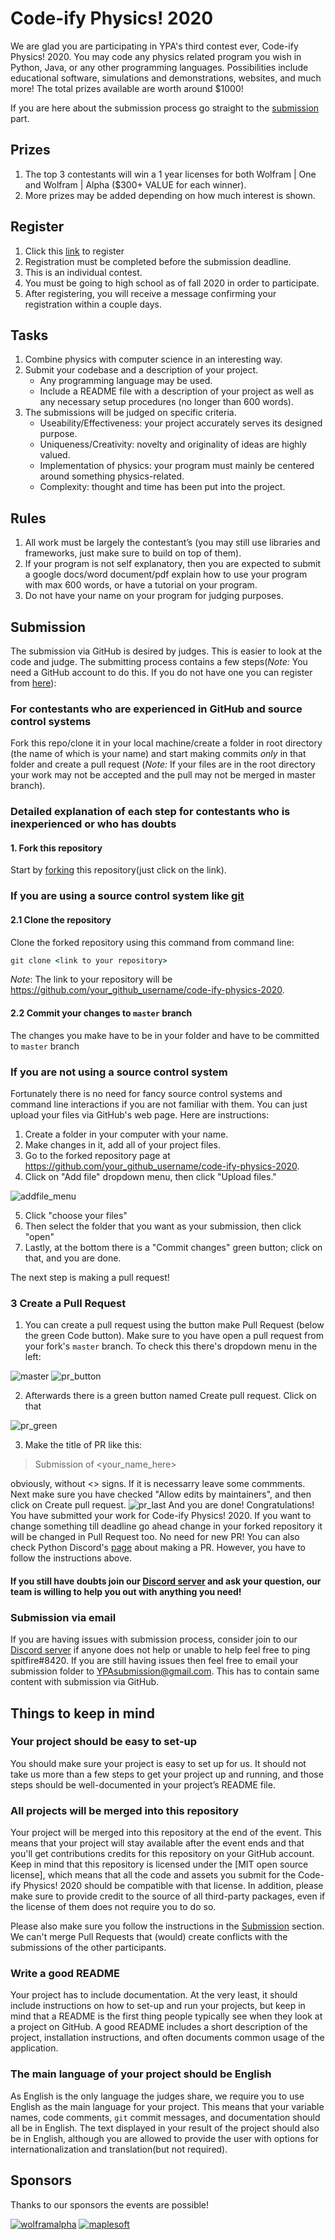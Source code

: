 # Code-ify Physics! 2020

We are glad you are participating in YPA's third contest ever, Code-ify Physics! 2020. You may code any physics related program you wish in Python, Java, or any other programming languages. Possibilities include educational software, simulations and demonstrations, websites, and much more! The total prizes available are worth around \$1000!

If you are here about the submission process go straight to the [submission](#submission) part.

## Prizes

1. The top 3 contestants will win a 1 year licenses for both Wolfram | One and Wolfram | Alpha (\$300+ VALUE for each winner).
2. More prizes may be added depending on how much interest is shown.

## Register

1. Click this [link](1) to register
2. Registration must be completed before the submission deadline.
3. This is an individual contest.
4. You must be going to high school as of fall 2020 in order to participate.
5. After registering, you will receive a message confirming your registration within a couple days.

## Tasks

1. Combine physics with computer science in an interesting way.
2. Submit your codebase and a description of your project.
   - Any programming language may be used.
   - Include a README file with a description of your project as well as any necessary setup procedures (no longer than 600 words).
3. The submissions will be judged on specific criteria.
   - Useability/Effectiveness: your project accurately serves its designed purpose.
   - Uniqueness/Creativity: novelty and originality of ideas are highly valued.
   - Implementation of physics: your program must mainly be centered around something physics-related.
   - Complexity: thought and time has been put into the project.

## Rules

1. All work must be largely the contestant’s (you may still use libraries and frameworks, just make sure to build on top of them).
2. If your program is not self explanatory, then you are expected to submit a google docs/word document/pdf explain how to use your program with max 600 words, or have a tutorial on your program.
3. Do not have your name on your program for judging purposes.

## Submission

The submission via GitHub is desired by judges. This is easier to look at the code and judge. The submitting process contains a few steps(_Note:_ You need a GitHub account to do this. If you do not have one you can register from [here][2]):

### For contestants who are experienced in GitHub and source control systems

Fork this repo/clone it in your local machine/create a folder in root directory (the name of which is your name) and start making commits _only_ in that folder and create a pull request (_Note:_ If your files are in the root directory your work may not be accepted and the pull may not be merged in master branch).

### Detailed explanation of each step for contestants who is inexperienced or who has doubts

#### 1. Fork this repository

Start by [forking][3] this repository(just click on the link).

### If you are using a source control system like [git][4]

#### 2.1 Clone the repository

Clone the forked repository using this command from command line:

```cmd
git clone <link to your repository>
```

_Note_: The link to your repository will be https://github.com/your_github_username/code-ify-physics-2020.

#### 2.2 Commit your changes to `master` branch

The changes you make have to be in your folder and have to be committed to `master` branch

### If you are not using a source control system

Fortunately there is no need for fancy source control systems and command line interactions if you are not familiar with them. You can just upload your files via GitHub's web page. Here are instructions:

1. Create a folder in your computer with your name.
2. Make changes in it, add all of your project files.
3. Go to the forked repository page at <https://github.com/your_github_username/code-ify-physics-2020>.
4. Click on "Add file" dropdown menu, then click "Upload files."

![addfile_menu](images/upload_file_dropdown.png)

5. Click "choose your files"
6. Then select the folder that you want as your submission, then click "open"
7. Lastly, at the bottom there is a "Commit changes" green button; click on that, and you are done.

The next step is making a pull request!

### 3 Create a Pull Request

1. You can create a pull request using the button make Pull Request (below the green Code button). Make sure to you have open a pull request from your fork's `master` branch. To check this there's dropdown menu in the left:

![master](images/how_to_check_master.png)
![pr_button](images/pr_button.png)

2. Afterwards there is a green button named Create pull request. Click on that

![pr_green](images/pr_green_button.png)

3. Make the title of PR like this:

> Submission of <your_name_here>

obviously, without <> signs. If it is necessarry leave some commments. Next make sure you have checked "Allow edits by maintainers", and then click on Create pull request.
![pr_last](images/pr_last_button.png)
And you are done! Congratulations! You have submitted your work for Code-ify Physics! 2020. If you want to change something till deadline go ahead change in your forked repository it will be changed in Pull Request too. No need for new PR!
You can also check Python Discord's [page](https://pythondiscord.com/pages/code-jams/pull-request/) about making a PR. However, you have to follow the instructions above.

#### If you still have doubts join our [Discord server][5] and ask your question, our team is willing to help you out with anything you need!

### Submission via email

If you are having issues with submission process, consider join to our [Discord server][5] if anyone does not help or unable to help feel free to ping spitfire#8420. If you are still having issues then feel free to email your submission folder to YPAsubmission@gmail.com. This has to contain same content with submission via GitHub.

## Things to keep in mind

### Your project should be easy to set-up

You should make sure your project is easy to set up for us. It should not take us more than a few steps to get your project up and running, and those steps should be well-documented in your project’s README file.

### All projects will be merged into this repository

Your project will be merged into this repository at the end of the event. This means that your project will stay available after the event ends and that you'll get contributions credits for this repository on your GitHub account. Keep in mind that this repository is licensed under the [MIT open source license], which means that all the code and assets you submit for the Code-ify Physics! 2020 should be compatible with that license. In addition, please make sure to provide credit to the source of all third-party packages, even if the license of them does not require you to do so.

Please also make sure you follow the instructions in the [Submission](#submission) section. We can't merge Pull Requests that (would) create conflicts with the submissions of the other participants.

### Write a good README

Your project has to include documentation. At the very least, it should include instructions on how to set-up and run your projects, but keep in mind that a README is the first thing people typically see when they look at a project on GitHub. A good README includes a short description of the project, installation instructions, and often documents common usage of the application.

### The main language of your project should be English

As English is the only language the judges share, we require you to use English as the main language for your project. This means that your variable names, code comments, `git` commit messages, and documentation should all be in English. The text displayed in your result of the project should also be in English, although you are allowed to provide the user with options for internationalization and translation(but not required).

## Sponsors

Thanks to our sponsors the events are possible!

[![wolframalpha](images/WolframAlpha.jpg)][6] [![maplesoft](https://www.maplesoft.com/media/logos/Maplesoft_Logo/Maplesoft_logo.jpg)][7]

[1]: https://forms.gle/P6mUqd6BcGxsNEh18
[2]: https://github.com/join
[3]: https://github.com/YPA-Physics/code-ify-physics-2020/fork
[4]: https://git-scm.com/
[5]: https://discord.gg/YtYaGpY
[6]: https://www.wolframalpha.com
[7]: https://www.maplesoft.com
